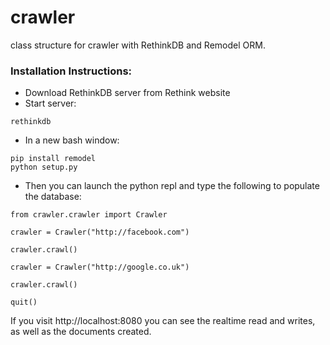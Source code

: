 # crawler
class structure for crawler with RethinkDB and Remodel ORM.

### Installation Instructions:
* Download RethinkDB server from Rethink website
* Start server:
```
rethinkdb
```
* In a new bash window:
```
pip install remodel
python setup.py
```
* Then you can launch the python repl and type the following to populate the database:
```
from crawler.crawler import Crawler

crawler = Crawler("http://facebook.com")

crawler.crawl()

crawler = Crawler("http://google.co.uk")

crawler.crawl()

quit()
```
If you visit http://localhost:8080 you can see the realtime read and writes, as well as the documents created.
